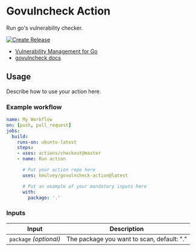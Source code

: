 # Govulncheck Action
Run go's vulnerability checker.

[![Create Release](https://github.com/kmulvey/govulncheck-action/actions/workflows/release.yml/badge.svg)](https://github.com/kmulvey/govulncheck-action/actions/workflows/release.yml)

- [Vulnerability Management for Go](https://go.dev/blog/vuln)
- [govulncheck docs](https://pkg.go.dev/golang.org/x/vuln/cmd/govulncheck)


## Usage

Describe how to use your action here.

### Example workflow

```yaml
name: My Workflow
on: [push, pull_request]
jobs:
  build:
    runs-on: ubuntu-latest
    steps:
    - uses: actions/checkout@master
    - name: Run action

      # Put your action repo here
      uses: kmulvey/govulncheck-action@latest

      # Put an example of your mandatory inputs here
      with:
        package: '.'
```

### Inputs

| Input                                             | Description                                        |
|---------------------------------------------------|----------------------------------------------------|
| `package` _(optional)_                            | The package you want to scan, default: "."         |
